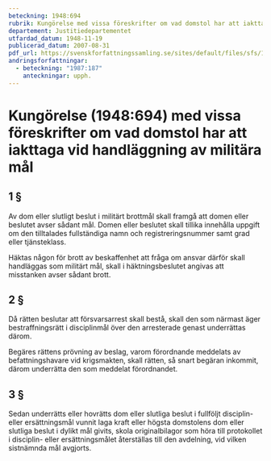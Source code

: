 ```yaml
---
beteckning: 1948:694
rubrik: Kungörelse med vissa föreskrifter om vad domstol har att iakttaga vid handläggning av militära mål
departement: Justitiedepartementet
utfardad_datum: 1948-11-19
publicerad_datum: 2007-08-31
pdf_url: https://svenskforfattningssamling.se/sites/default/files/sfs/1948-11/SFS1948-694.pdf
andringsforfattningar:
  - beteckning: "1987:187"
    anteckningar: upph.
---
```


# Kungörelse (1948:694) med vissa föreskrifter om vad domstol har att iakttaga vid handläggning av militära mål

## 1 §

Av dom eller slutligt beslut i militärt brottmål skall framgå att domen eller beslutet avser sådant mål. Domen eller beslutet skall tillika innehålla uppgift om den tilltalades fullständiga namn och registreringsnummer samt grad eller tjänsteklass.

Häktas någon för brott av beskaffenhet att fråga om ansvar därför skall handläggas som militärt mål, skall i häktningsbeslutet angivas att misstanken avser sådant brott.

## 2 §

Då rätten beslutar att försvarsarrest skall bestå, skall den som närmast äger bestraffningsrätt i disciplinmål över den arresterade genast underrättas därom.

Begäres rättens prövning av beslag, varom förordnande meddelats av befattningshavare vid krigsmakten, skall rätten, så snart begäran inkommit, därom underrätta den som meddelat förordnandet.

## 3 §

Sedan underrätts eller hovrätts dom eller slutliga beslut i fullföljt disciplin- eller ersättningsmål vunnit laga kraft eller högsta domstolens dom eller slutliga beslut i dylikt mål givits, skola originalbilagor som höra till protokollet i disciplin- eller ersättningsmålet återställas till den avdelning, vid vilken sistnämnda mål avgjorts.